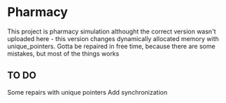 # Pharmacy

This project is pharmacy simulation althought the correct version wasn't uploaded here - this version changes dynamically allocated memory with unique_pointers.
Gotta be repaired in free time, because there are some mistakes, but most of the things works

## TO DO
Some repairs with unique pointers
Add synchronization 
